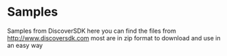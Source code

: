 # Samples
Samples from DiscoverSDK 
here you can find the files from http://www.discoversdk.com
most are in zip format to download and use in an easy way
